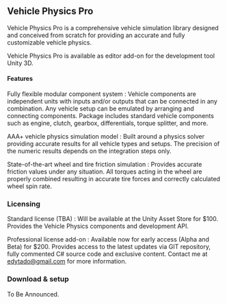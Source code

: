 
## Vehicle Physics Pro

Vehicle Physics Pro is a comprehensive vehicle simulation library designed and conceived from
scratch for providing an accurate and fully customizable vehicle physics.

Vehicle Physics Pro is available as editor add-on for the development tool Unity 3D.

#### Features

Fully flexible modular component system
:	Vehicle components are independent units with inputs and/or outputs that can be connected in
	any combination. Any vehicle setup can be emulated by arranging and connecting components.
	Package includes standard vehicle components such as engine, clutch, gearbox, differentials,
	torque splitter, and more.

AAA+ vehicle physics simulation model
:	Built around a physics solver providing accurate results for all vehicle types and setups.
	The precision of the numeric results depends on the integration steps only.

State-of-the-art wheel and tire friction simulation
:	Provides accurate friction values under any situation. All torques acting in the wheel are
	properly combined resulting in accurate tire forces and correctly calculated wheel spin rate.

### Licensing

Standard license (TBA)
:	Will be available at the Unity Asset Store for $100. Provides the Vehicle Physics components
	and development API.

Professional license add-on
:	Available now for early access (Alpha and Beta) for $200. Provides access to the latest
	updates via GIT repository, fully commented C# source code and exclusive content. Contact me
	at [edytado@gmail.com](mailto:edytado@gmail.com) for more information.

### Download & setup

To Be Announced.
